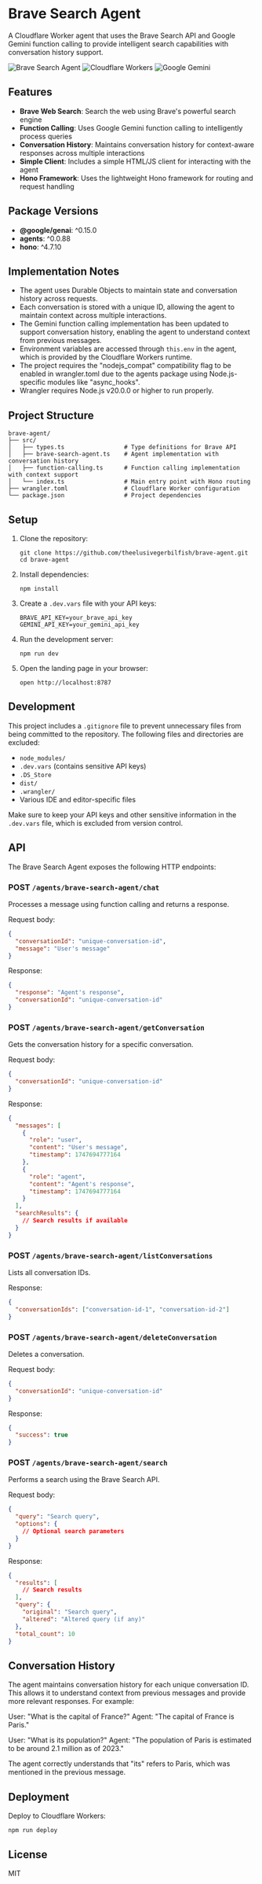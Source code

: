 # Brave Search Agent

A Cloudflare Worker agent that uses the Brave Search API and Google Gemini function calling to provide intelligent search capabilities with conversation history support.

![Brave Search Agent](https://img.shields.io/badge/Brave%20Search-Agent-orange)
![Cloudflare Workers](https://img.shields.io/badge/Cloudflare-Workers-orange)
![Google Gemini](https://img.shields.io/badge/Google-Gemini-blue)

## Features

- **Brave Web Search**: Search the web using Brave's powerful search engine
- **Function Calling**: Uses Google Gemini function calling to intelligently process queries
- **Conversation History**: Maintains conversation history for context-aware responses across multiple interactions
- **Simple Client**: Includes a simple HTML/JS client for interacting with the agent
- **Hono Framework**: Uses the lightweight Hono framework for routing and request handling

## Package Versions

- **@google/genai**: ^0.15.0
- **agents**: ^0.0.88
- **hono**: ^4.7.10

## Implementation Notes

- The agent uses Durable Objects to maintain state and conversation history across requests.
- Each conversation is stored with a unique ID, allowing the agent to maintain context across multiple interactions.
- The Gemini function calling implementation has been updated to support conversation history, enabling the agent to understand context from previous messages.
- Environment variables are accessed through `this.env` in the agent, which is provided by the Cloudflare Workers runtime.
- The project requires the "nodejs_compat" compatibility flag to be enabled in wrangler.toml due to the agents package using Node.js-specific modules like "async_hooks".
- Wrangler requires Node.js v20.0.0 or higher to run properly.

## Project Structure

```
brave-agent/
├── src/
│   ├── types.ts                 # Type definitions for Brave API
│   ├── brave-search-agent.ts    # Agent implementation with conversation history
│   ├── function-calling.ts      # Function calling implementation with context support
│   └── index.ts                 # Main entry point with Hono routing
├── wrangler.toml                # Cloudflare Worker configuration
└── package.json                 # Project dependencies
```

## Setup

1. Clone the repository:
   ```
   git clone https://github.com/theelusivegerbilfish/brave-agent.git
   cd brave-agent
   ```

2. Install dependencies:
   ```
   npm install
   ```

3. Create a `.dev.vars` file with your API keys:
   ```
   BRAVE_API_KEY=your_brave_api_key
   GEMINI_API_KEY=your_gemini_api_key
   ```

4. Run the development server:
   ```
   npm run dev
   ```

5. Open the landing page in your browser:
   ```
   open http://localhost:8787
   ```

## Development

This project includes a `.gitignore` file to prevent unnecessary files from being committed to the repository. The following files and directories are excluded:

- `node_modules/`
- `.dev.vars` (contains sensitive API keys)
- `.DS_Store`
- `dist/`
- `.wrangler/`
- Various IDE and editor-specific files

Make sure to keep your API keys and other sensitive information in the `.dev.vars` file, which is excluded from version control.

## API

The Brave Search Agent exposes the following HTTP endpoints:

### POST `/agents/brave-search-agent/chat`

Processes a message using function calling and returns a response.

Request body:
```json
{
  "conversationId": "unique-conversation-id",
  "message": "User's message"
}
```

Response:
```json
{
  "response": "Agent's response",
  "conversationId": "unique-conversation-id"
}
```

### POST `/agents/brave-search-agent/getConversation`

Gets the conversation history for a specific conversation.

Request body:
```json
{
  "conversationId": "unique-conversation-id"
}
```

Response:
```json
{
  "messages": [
    {
      "role": "user",
      "content": "User's message",
      "timestamp": 1747694777164
    },
    {
      "role": "agent",
      "content": "Agent's response",
      "timestamp": 1747694777164
    }
  ],
  "searchResults": {
    // Search results if available
  }
}
```

### POST `/agents/brave-search-agent/listConversations`

Lists all conversation IDs.

Response:
```json
{
  "conversationIds": ["conversation-id-1", "conversation-id-2"]
}
```

### POST `/agents/brave-search-agent/deleteConversation`

Deletes a conversation.

Request body:
```json
{
  "conversationId": "unique-conversation-id"
}
```

Response:
```json
{
  "success": true
}
```

### POST `/agents/brave-search-agent/search`

Performs a search using the Brave Search API.

Request body:
```json
{
  "query": "Search query",
  "options": {
    // Optional search parameters
  }
}
```

Response:
```json
{
  "results": [
    // Search results
  ],
  "query": {
    "original": "Search query",
    "altered": "Altered query (if any)"
  },
  "total_count": 10
}
```

## Conversation History

The agent maintains conversation history for each unique conversation ID. This allows it to understand context from previous messages and provide more relevant responses. For example:

User: "What is the capital of France?"
Agent: "The capital of France is Paris."

User: "What is its population?"
Agent: "The population of Paris is estimated to be around 2.1 million as of 2023."

The agent correctly understands that "its" refers to Paris, which was mentioned in the previous message.

## Deployment

Deploy to Cloudflare Workers:

```
npm run deploy
```

## License

MIT
